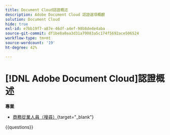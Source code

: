 ```yaml
---
title: Document Cloud認證概述
description: Adobe Document Cloud 認證選項概觀
solution: Document Cloud
hide: true
exl-id: e7bb19f7-a87e-46df-a4ef-98b8dede4aba
source-git-commit: df1be8a0aa3d31a79083a5c174f5692ace506524
workflow-type: tm+mt
source-wordcount: '19'
ht-degree: 42%

---
```


# [!DNL Adobe Document Cloud]認證概述

**專業**

* [商務從業人員（搜尋）](https://certification.adobe.com/certification/document-cloud-business-practitioner-professional){target="_blank"} <!--AD0-D106-->

{{questions}}
